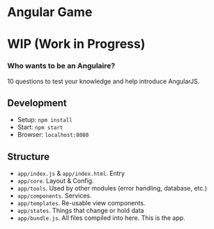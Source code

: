 # Angular Game

# WIP (Work in Progress)

### Who wants to be an Angulaire?

10 questions to test your knowledge and help introduce AngularJS.

## Development

* Setup: `npm install`
* Start: `npm start`
* Browser: `localhost:8080`


## Structure

* `app/index.js` & `app/index.html`. Entry
* `app/core`. Layout & Config.
* `app/tools`. Used by other modules (error handling, database, etc.)
* `app/components`. Services.
* `app/templates`. Re-usable view components.
* `app/states`. Things that change or hold data
* `app/bundle.js`. All files compiled into here. This is the app.
